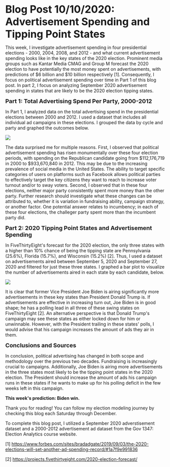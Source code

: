 <font size="6"><b>Blog Post 10/10/2020: Advertisement Spending and Tipping Point States</b></font>

This week, I investigate advertisement spending in four presidential elections - 2000, 2004, 2008, and 2012 - and what current advertisement spending looks like in the key states of the 2020 election.  Prominent media groups such as Kantar Media CMAG and Group M forecast the 2020 election to have potentially the most money spent on advertisements, with predictions of $6 billion and $10 billion respectively [1].  Consequently, I focus on political advertisement spending over time in Part 1 of this blog post.  In part 2, I focus on analyzing September 2020 advertisement spending in states that are likely to be the 2020 election tipping states.

<font size="4"><b>Part 1: Total Advertising Spend Per Party, 2000-2012 </b></font>

In Part 1, I analyzed data on the total advertising spend in the presidential elections between 2000 and 2012.  I used a dataset that includes all individual ad campaigns in these elections.  I grouped the data by cycle and party and graphed the outcomes below.

![](/totalspend.png)  

The data surprised me for multiple reasons.  First, I observed that political advertisement spending has risen monumentally over these four election periods, with spending on the Republican candidate going from $112,176,719 in 2000 to $933,670,840 in 2012.  This may be due to the increasing prevalence of social media in the United States.  The ability to target specific categories of users on platforms such as Facebook allows political parties to effectively target the key citizens they want to reach to increase voter turnout and/or to sway voters.  Second, I observed that in these four elections, neither major party consistently spent more money than the other party.  Further research should investigate what these changes can be attributed to, whether it is variation in fundraising ability, campaign strategy, or another factor.  One potential answer relates to incumbency; in each of these four elections, the challeger party spent more than the incumbent party did.  

<font size="4"><b> Part 2: 2020 Tipping Point States and Advertisement Spending </b></font>

In FiveThirtyEight's forecast for the 2020 election, the only three states with a higher than 10% chance of being the tipping state are Pennsylvania (25.6%), Florida (15.7%), and Wisconsin (15.2%) [2].  Thus, I used a dataset on advertisements aired between September 5, 2020 and September 27, 2020 and filtered for just these three states.  I graphed a bar plot to visualize the number of advertisements aired in each state by each candidate, below.

![](/tippingpoint.png) 
  
It is clear that former Vice President Joe Biden is airing significantly more advertisements in these key states than President Donald Trump is.  If advertisements are effective in increasing turn out, Joe Biden is in good shape; he has a polling lead in all three of these swing states on FiveThirtyEight [2].  An alternative perspective is that Donald Trump's campaign may see these states as either locked down for him or unwinnable.  However, with the President trailing in these states' polls, I would advise that his campaign increases the amount of ads they air in them.
  

<font size="4"><b>Conclusions and Sources</b></font>

In conclusion, political advertising has changed in both scope and methodology over the previous two decades.  Fundraising is increasingly crucial to campaigns.  Additionally, Joe Biden is airing more advertisements in the three states most likely to be the tipping point states in the 2020 election.  The President should increase the amount of ads his campaign runs in these states if he wants to make up for his polling deficit in the few weeks left in this campaign.

<b>This week's prediction: Biden win. </b>

Thank you for reading! You can follow my election modeling journey by checking this blog each Saturday through December.

To complete this blog post, I utilized a September 2020 adverstisement dataset and a 2000-2012 advertisement ad dataset from the Gov 1347: Election Analytics course website.


[1] https://www.forbes.com/sites/bradadgate/2019/09/03/the-2020-elections-will-set-another-ad-spending-record/#1a7f9e991836

[2] https://projects.fivethirtyeight.com/2020-election-forecast/
